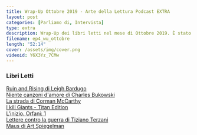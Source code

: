 ```yaml
---
title: Wrap-Up Ottobre 2019 - Arte della Lettura Podcast EXTRA
layout: post
categories: [Parliamo di, Intervista]
type: extra
description: Wrap-Up dei libri letti nel mese di Ottobre 2019. È stato un mese ricco, con libri tra cui Ruin and Rising di Leigh Bardugo, Niente canzoni d'amore di Charles Bukowski, La strada di Corman McCarthy e altri.
filename: ep4_wu_ottobre
length: "52:14"
cover: /assets/img/cover.png
videoid: Y6X3Yz_7CMw
---
```


### Libri Letti
[Ruin and Rising di Leigh Bardugo](https://amzn.to/2WmbosZ)\
[Niente canzoni d'amore di Charles Bukowski](https://amzn.to/2WnI19o)\
[La strada di Corman McCarthy](https://amzn.to/2MYhDQG)\
[I kill Giants - Titan Edition](https://amzn.to/2NmaoRn)\
[L'inizio. Orfani: 1](https://amzn.to/2BUG9Me)\
[Lettere contro la guerra di Tiziano Terzani](https://amzn.to/349WMiR)\
[Maus di Art Spiegelman](https://amzn.to/2qMthFp)